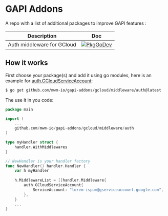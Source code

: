 # GAPI Addons

A repo with a list of additional packages to improve GAPI features :

| Description                | Doc                                                                                                                                                             |
|----------------------------|-----------------------------------------------------------------------------------------------------------------------------------------------------------------|
| Auth middleware for GCloud | [![PkgGoDev](https://pkg.go.dev/badge/github.com/mwm-io/gapi-addons/middleware/auth)](https://pkg.go.dev/github.com/mwm-io/gapi-addons/middleware/auth) |


## How it works

First choose your package(s) and add it using go modules, here is an example for [auth.GCloudServiceAccount](https://pkg.go.dev/github.com/mwm-io/gapi-addons/gcloud/middleware/auth#GCloudServiceAccount): 
```sh
$ go get github.com/mwm-io/gapi-addons/gcloud/middleware/auth@latest
```

The use it in you code:

```go
package main

import (
    ...
    github.com/mwm-io/gapi-addons/gcloud/middleware/auth
)

type myHandler struct {
    handler.WithMiddlewares
}

// NewHandler is your handler factory
func NewHandler() handler.Handler {
    var h myHandler
	
    h.MiddlewareList = []handler.Middleware{
        auth.GCloudServiceAccount{
            ServiceAccount: "lorem-ispum@gserviceaccount.google.com",
        },
    }
    ...
}
```

